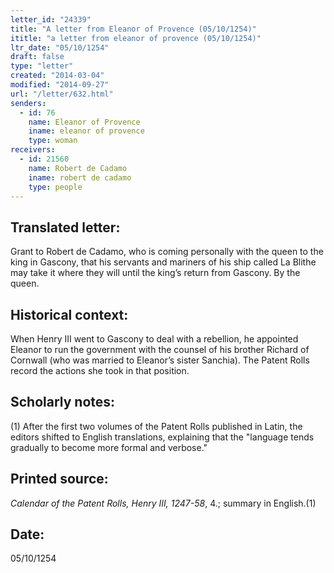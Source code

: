 ```yaml
---
letter_id: "24339"
title: "A letter from Eleanor of Provence (05/10/1254)"
ititle: "a letter from eleanor of provence (05/10/1254)"
ltr_date: "05/10/1254"
draft: false
type: "letter"
created: "2014-03-04"
modified: "2014-09-27"
url: "/letter/632.html"
senders:
  - id: 76
    name: Eleanor of Provence
    iname: eleanor of provence
    type: woman
receivers:
  - id: 21560
    name: Robert de Cadamo
    iname: robert de cadamo
    type: people
---
```

<h2> Translated letter:</h2>Grant to Robert de Cadamo, who is coming personally with the queen to the king in Gascony, that his servants and mariners of his ship called La Blithe may take it where they will until the king’s return from Gascony.
By the queen.
<h2 class="mt-4"> Historical context:</h2>When Henry III went to Gascony to deal with a rebellion, he appointed Eleanor to run the government with the counsel of his brother Richard of Cornwall (who was married to Eleanor’s sister Sanchia). The Patent Rolls record the actions she took in that position.
<h2 class="mt-4"> Scholarly notes:</h2>(1) After the first two volumes of the Patent Rolls published in Latin, the editors shifted to English translations, explaining that the "language tends gradually to become more formal and verbose."
<h2 class="mt-4"> Printed source:</h2><p><em>Calendar of the Patent Rolls, Henry III, 1247-58</em>, 4.; summary in English.(1)</p><h2 class="mt-4"> Date:</h2>05/10/1254